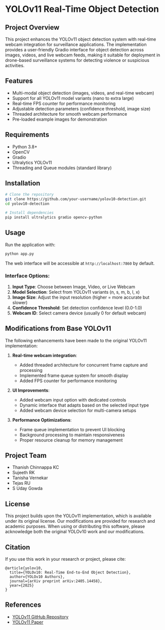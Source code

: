 # YOLOv11 Real-Time Object Detection

## Project Overview
This project enhances the YOLOv11 object detection system with real-time webcam integration for surveillance applications.
The implementation provides a user-friendly Gradio interface for object detection across images, videos, and live webcam feeds, making it suitable for deployment in drone-based surveillance systems for detecting violence or suspicious activities.

## Features
- Multi-modal object detection (images, videos, and real-time webcam)
- Support for all YOLOv11 model variants (nano to extra large)
- Real-time FPS counter for performance monitoring
- Adjustable detection parameters (confidence threshold, image size)
- Threaded architecture for smooth webcam performance
- Pre-loaded example images for demonstration

## Requirements
- Python 3.8+
- OpenCV
- Gradio
- Ultralytics YOLOv11
- Threading and Queue modules (standard library)

## Installation
```bash
# Clone the repository
git clone https://github.com/your-username/yolov10-detection.git
cd yolov10-detection

# Install dependencies
pip install ultralytics gradio opencv-python
```

## Usage
Run the application with:
```bash
python app.py
```

The web interface will be accessible at `http://localhost:7860` by default.

### Interface Options:
1. **Input Type**: Choose between Image, Video, or Live Webcam
2. **Model Selection**: Select from YOLOv11 variants (n, s, m, b, l, x)
3. **Image Size**: Adjust the input resolution (higher = more accurate but slower)
4. **Confidence Threshold**: Set detection confidence level (0.0-1.0)
5. **Webcam ID**: Select camera device (usually 0 for default webcam)

## Modifications from Base YOLOv11
The following enhancements have been made to the original YOLOv11 implementation:

1. **Real-time webcam integration**:
   - Added threaded architecture for concurrent frame capture and processing
   - Implemented frame queue system for smooth display
   - Added FPS counter for performance monitoring

2. **UI Improvements**:
   - Added webcam input option with dedicated controls
   - Dynamic interface that adapts based on the selected input type
   - Added webcam device selection for multi-camera setups

3. **Performance Optimizations**:
   - Frame queue implementation to prevent UI blocking
   - Background processing to maintain responsiveness
   - Proper resource cleanup for memory management

## Project Team
- Thanish Chinnappa KC
- Sujeeth RK
- Tanisha Vernekar
- Tejas RU
- S Uday Gowda

## License
This project builds upon the YOLOv11 implementation, which is available under its original license. Our modifications are provided for research and academic purposes. When using or distributing this software, please acknowledge both the original YOLOv10 work and our modifications.

## Citation
If you use this work in your research or project, please cite:

```
@article{yolov10,
  title={YOLOv10: Real-Time End-to-End Object Detection},
  author={YOLOv10 Authors},
  journal={arXiv preprint arXiv:2405.14458},
  year={2025}
}
```

## References
- [YOLOv11 GitHub Repository]([https://github.com/THU-MIG/yolov10](https://github.com/ultralytics/ultralytics))
- [YOLOv11 Paper]([https://arxiv.org/abs/2405.14458](https://www.arxiv.org/abs/2410.17725))
